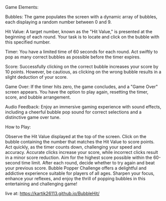 
Game Elements:

Bubbles: The game populates the screen with a dynamic array of bubbles, each displaying a random number between 0 and 9.

Hit Value: A target number, known as the "Hit Value," is presented at the beginning of each round. Your task is to locate and click on the bubble with this specified number.

Timer: You have a limited time of 60 seconds for each round. Act swiftly to pop as many correct bubbles as possible before the timer expires.

Score: Successfully clicking on the correct bubble increases your score by 10 points. However, be cautious, as clicking on the wrong bubble results in a slight deduction of your score.

Game Over: If the timer hits zero, the game concludes, and a "Game Over" screen appears. You have the option to play again, resetting the timer, score, and bubble arrangement.

Audio Feedback: Enjoy an immersive gaming experience with sound effects, including a cheerful bubble pop sound for correct selections and a distinctive game over tune.

How to Play:

Observe the Hit Value displayed at the top of the screen.
Click on the bubble containing the number that matches the Hit Value to score points.
Act quickly, as the timer counts down, challenging your speed and accuracy.
Accurate clicks increase your score, while incorrect clicks result in a minor score reduction.
Aim for the highest score possible within the 60-second time limit.
After each round, decide whether to try again and beat your previous score.
Bubble Popper Challenge offers a delightful and addictive experience suitable for players of all ages. Sharpen your focus, enhance your reflexes, and enjoy the thrill of popping bubbles in this entertaining and challenging game!

live at: https://kartik26113.github.io/BubbleHit/


